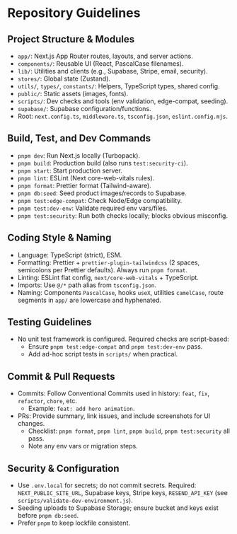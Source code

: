 # Repository Guidelines

## Project Structure & Modules
- `app/`: Next.js App Router routes, layouts, and server actions.
- `components/`: Reusable UI (React, PascalCase filenames).
- `lib/`: Utilities and clients (e.g., Supabase, Stripe, email, security).
- `stores/`: Global state (Zustand).
- `utils/`, `types/`, `constants/`: Helpers, TypeScript types, shared config.
- `public/`: Static assets (images, fonts).
- `scripts/`: Dev checks and tools (env validation, edge-compat, seeding).
- `supabase/`: Supabase configuration/functions.
- Root: `next.config.ts`, `middleware.ts`, `tsconfig.json`, `eslint.config.mjs`.

## Build, Test, and Dev Commands
- `pnpm dev`: Run Next.js locally (Turbopack).
- `pnpm build`: Production build (also runs `test:security-ci`).
- `pnpm start`: Start production server.
- `pnpm lint`: ESLint (Next core-web-vitals rules).
- `pnpm format`: Prettier format (Tailwind-aware).
- `pnpm db:seed`: Seed product images/records to Supabase.
- `pnpm test:edge-compat`: Check Node/Edge compatibility.
- `pnpm test:dev-env`: Validate required env vars/files.
- `pnpm test:security`: Run both checks locally; blocks obvious misconfig.

## Coding Style & Naming
- Language: TypeScript (strict), ESM.
- Formatting: Prettier + `prettier-plugin-tailwindcss` (2 spaces, semicolons per Prettier defaults). Always run `pnpm format`.
- Linting: ESLint flat config, `next/core-web-vitals` + TypeScript.
- Imports: Use `@/*` path alias from `tsconfig.json`.
- Naming: Components `PascalCase`, hooks `useX`, utilities `camelCase`, route segments in `app/` are lowercase and hyphenated.

## Testing Guidelines
- No unit test framework is configured. Required checks are script-based:
  - Ensure `pnpm test:edge-compat` and `pnpm test:dev-env` pass.
  - Add ad-hoc script tests in `scripts/` when practical.

## Commit & Pull Requests
- Commits: Follow Conventional Commits used in history: `feat`, `fix`, `refactor`, `chore`, etc.
  - Example: `feat: add hero animation`.
- PRs: Provide summary, link issues, and include screenshots for UI changes.
  - Checklist: `pnpm format`, `pnpm lint`, `pnpm build`, `pnpm test:security` all pass.
  - Note any env vars or migration steps.

## Security & Configuration
- Use `.env.local` for secrets; do not commit secrets. Required: `NEXT_PUBLIC_SITE_URL`, Supabase keys, Stripe keys, `RESEND_API_KEY` (see `scripts/validate-dev-environment.js`).
- Seeding uploads to Supabase Storage; ensure bucket and keys exist before `pnpm db:seed`.
- Prefer `pnpm` to keep lockfile consistent.
